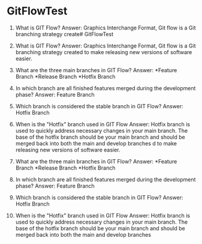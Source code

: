 # GitFlowTest

1. What is GIT Flow?
  Answer:  Graphics Interchange Format,
Git flow is a Git branching strategy create# GitFlowTest

1. What is GIT Flow?
  Answer:  Graphics Interchange Format,
Git flow is a Git branching strategy created to make releasing new versions of software easier.

3. What are the three main branches in GIT Flow?
  Answer:
*Feature Branch
*Release Branch
*Hotfix Branch

5. In which branch are all finished features merged during the development phase?
  Answer: Feature Branch

7. Which branch is considered the stable branch in GIT Flow?
Answer:  Hotfix Branch
8. When is the "Hotfix" branch used in GIT Flow
   Answer: Hotfix branch is used to quickly address necessary changes in your main branch.
The base of the hotfix branch should be your main branch and should be merged back into both the main and develop branches
   d to make releasing new versions of software easier.

3. What are the three main branches in GIT Flow?
  Answer:
*Feature Branch
*Release Branch
*Hotfix Branch

5. In which branch are all finished features merged during the development phase?
  Answer: Feature Branch

7. Which branch is considered the stable branch in GIT Flow?
Answer:  Hotfix Branch
8. When is the "Hotfix" branch used in GIT Flow
   Answer: Hotfix branch is used to quickly address necessary changes in your main branch.
The base of the hotfix branch should be your main branch and should be merged back into both the main and develop branches
   
